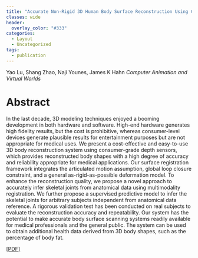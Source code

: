 ```yaml
---
title: "Accurate Non-Rigid 3D Human Body Surface Reconstruction Using Commodity Depth Sensors"
classes: wide
header:
  overlay_color: "#333"
categories:
  - Layout
  - Uncategorized
tags:
  - publication
---
```


Yao Lu, Shang Zhao, Naji Younes, James K Hahn
_Computer Animation and Virtual Worlds_

# Abstract
In the last decade, 3D modeling techniques enjoyed a booming development in both hardware and software. High-end hardware generates high fidelity results, but the cost is prohibitive, whereas consumer-level devices generate plausible results for entertainment purposes but are not appropriate for medical uses. We present a cost-effective and easy-to-use 3D body reconstruction system using consumer-grade depth sensors, which provides reconstructed body shapes with a high degree of accuracy and reliability appropriate for medical applications. Our surface registration framework integrates the articulated motion assumption, global loop closure constraint, and a general as-rigid-as-possible deformation model. To enhance the reconstruction quality, we propose a novel approach to accurately infer skeletal joints from anatomical data using multimodality registration. We further propose a supervised predictive model to infer the skeletal joints for arbitrary subjects independent from anatomical data reference. A rigorous validation test has been conducted on real subjects to evaluate the reconstruction accuracy and repeatability. Our system has the potential to make accurate body surface scanning systems readily available for medical professionals and the general public. The system can be used to obtain additional health data derived from 3D body shapes, such as the percentage of body fat.

[[PDF]](https://www.ncbi.nlm.nih.gov/pmc/articles/PMC6541015/pdf/nihms-1024752.pdf)